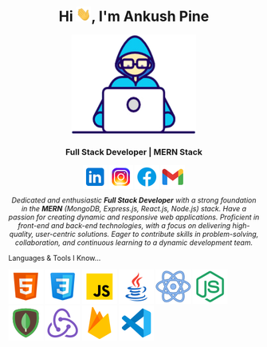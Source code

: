 
  <h1 align="center">Hi <img src="./images/Hi.gif" alt="Hi" width="30px">, I'm Ankush Pine</h1>

  <div align="center">
    <img height="200" width="250" src="./images/Dev.gif" alt="Coder" />
  </div>

  <h3 align="center">Full Stack Developer | MERN Stack</h3>

  <p align="center">
    <a href="https://www.linkedin.com/in/ankushpine/"><img align="center" src="./images/Linkedin.png"
        alt="Linkedin" /></a>
    <a href="https://www.instagram.com/ankushpine/"><img align="center" src="./images/Instagram.png"
        alt="Instagram" /></a>
    <a href=""><img align="center" src="./images/Facebook.png" alt="Facebook" /></a>
    <a href="mailto: ankushpineofficial@gmail.com"><img align="center" src="./images/Gmail.png" alt="Gmail" /></a>
  </p>

  <p align="center">
  <em align="center">
    Dedicated and enthusiastic <b>Full Stack Developer</b> with a strong foundation in the <b>MERN</b> (MongoDB, Express.js,
    React.js, Node.js) stack. Have a passion for creating dynamic and responsive web applications. Proficient in
    front-end and back-end technologies, with a focus on delivering high-quality, user-centric solutions. Eager to
    contribute skills in problem-solving, collaboration, and continuous learning to a dynamic development team.
  </em>
  </p>

  Languages & Tools I Know...

  <p align="left">
    <code><img src="./images/HTML.png"></code>
    <code><img src="./images/CSS.png"></code>
    <code><img src="./images/Js.png"></code>
    <code><img src="./images/JAVA.png"></code>
    <code><img src="./images/React.png"></code>
    <code><img src="./images/NodeJS.png"></code>
    <code><img src="./images/MongoDB.png"></code>
    <code><img src="./images/Redux.png"></code>
    <code><img src="./images/Firebase.png"></code>
    <code><img src="./images/VScode.png"></code>
  </p>
